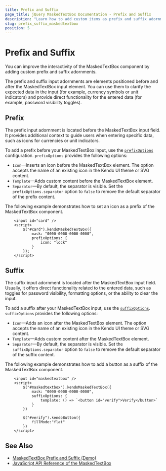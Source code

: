 ```yaml
---
title: Prefix and Suffix
page_title: jQuery MaskedTextBox Documentation - Prefix and Suffix
description: "Learn how to add custom items as prefix and suffix adornments to enhance the user interface interactivity when using the Kendo UI for jQuery MaskedTextBox."
slug: prefix_suffix_maskedtextbox
position: 5
---
```


# Prefix and Suffix

You can improve the interactivity of the MaskedTextBox component by adding custom prefix and suffix adornments.

The prefix and suffix input adornments are elements positioned before and after the MaskedTextBox input element. You can use them to clarify the expected data in the input (for example, currency symbols or unit indicators) and provide direct functionality for the entered data (for example, password visibility toggles).

## Prefix

The prefix input adornment is located before the MaskedTextBox input field. It provides additional context to guide users when entering specific data, such as icons for currencies or unit indicators.

To add a prefix before your MaskedTextBox input, use the [`prefixOptions`](/api/javascript/ui/maskedtextbox/configuration/prefixoptions) configuration. `prefixOptions` provides the following options:

* `Icon`&mdash;Inserts an icon before the MaskedTextBox element. The option accepts the name of an existing icon in the Kendo UI theme or SVG content.
* `Template`&mdash;Adds custom content before the MaskedTextBox element.
* `Separator`&mdash;By default, the separator is visible. Set the `prefixOptions.separator` option to `false` to remove the default separator of the prefix content. 

The following example demonstrates how to set an icon as a prefix of the MaskedTextBox component.

```dojo
    <input id="card" />
    <script>
        $("#card").kendoMaskedTextBox({
            mask: "0000-0000-0000-0000",
            prefixOptions: {
                icon: "lock"
            }
        });
    </script>
```
 

## Suffix

The suffix input adornment is located after the MaskedTextBox input field. Usually, it offers direct functionality related to the entered data, such as toggles for password visibility, formatting options, or the ability to clear the input.

To add a suffix after your MaskedTextBox input, use the [`suffixOptions`](/api/javascript/ui/maskedtextbox/configuration/suffixoptions). `suffixOptions` provides the following options:

* `Icon`&mdash;Adds an icon after the MaskedTextBox element. The option accepts the name of an existing icon in the Kendo UI theme or SVG content.
* `Template`&mdash;Adds custom content after the MaskedTextBox element.
* `Separator`&mdash;By default, the separator is visible. Set the `suffixOptions.separator` option to `false` to remove the default separator of the suffix content. 

The following example demonstrates how to add a button as a suffix of the MaskedTextBox component.

```dojo
    <input id="maskedtextbox" />
    <script>
        $("#maskedtextbox").kendoMaskedTextBox({
            mask: "0000-0000-0000-0000",
            suffixOptions: {
                template: () => `<button id="verify">Verify</button>`
            }
        })
    
        $("#verify").kendoButton({
            fillMode:"flat"
        })
    </script>
```

## See Also

* [MaskedTextBox Prefix and Suffix (Demo)](https://demos.telerik.com/kendo-ui/maskedtextbox/prefix-suffix)
* [JavaScript API Reference of the MaskedTextBox](/api/javascript/ui/maskedtextbox)